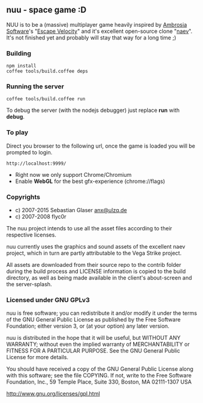 ## nuu - space game :D
NUU is to be a (massive) multiplayer game heavily inspired by [Ambrosia Software](http://www.ambrosiasw.com/)'s "[Escape Velocity](http://www.ambrosiasw.com/games/evn/)" and it's excellent open-source clone "[naev](http://blog.naev.org/)". It's not finished yet and probably will stay that way for a long time ;)

### Building

    npm install
    coffee tools/build.coffee deps
  
### Running the server

    coffee tools/build.coffee run
  
To debug the server (with the nodejs debugger) just replace **run** with **debug**.

### To play

  Direct you browser to the following url, once the game is loaded you will be prompted to login.

    http://localhost:9999/

  * Right now we only support Chrome/Chromium
  * Enable **WebGL** for the best gfx-experience (chrome://flags)

### Copyrights

  * c) 2007-2015 Sebastian Glaser <anx@ulzq.de>
  * c) 2007-2008 flyc0r

  The nuu project intends to use all the asset files according to
  their respective licenses.

  nuu currently uses the graphics and sound assets of the excellent
  naev project, which in turn are partly attributable to the
  Vega Strike project.

  All assets are downloaded from their source repo to the contrib
  folder during the build process and LICENSE information is copied
  to the build directory, as well as being made available in the
  client's about-screen and the server-splash.

### Licensed under GNU GPLv3

nuu is free software; you can redistribute it and/or modify
it under the terms of the GNU General Public License as published by
the Free Software Foundation; either version 3, or (at your option)
any later version.

nuu is distributed in the hope that it will be useful,
but WITHOUT ANY WARRANTY; without even the implied warranty of
MERCHANTABILITY or FITNESS FOR A PARTICULAR PURPOSE.  See the
GNU General Public License for more details.

You should have received a copy of the GNU General Public License
along with this software; see the file COPYING.  If not, write to
the Free Software Foundation, Inc., 59 Temple Place, Suite 330,
Boston, MA 02111-1307 USA

http://www.gnu.org/licenses/gpl.html
